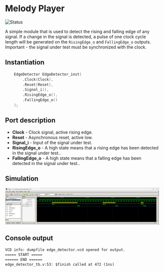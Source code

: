 # Melody Player

![Status](https://img.shields.io/badge/STATUS-READY-green.svg)

A simple module that is used to detect the rising and falling edge of any signal. If a change in the signal is detected, a pulse of one clock cycle length will be generated on the `RisingEdge_o` and `FallingEdge_o` outputs. Important - the signal under test must be synchronized with the clock.

## Instantiation

```verilog
	EdgeDetector EdgeDetector_inst(
		.Clock(Clock),
		.Reset(Reset),
		.Signal_i(),
		.RisingEdge_o(),
		.FallingEdge_o()
	);
```


## Port description

+ **Clock** - Clock signal, active rising edge.
+ **Reset** - Asynchronous reset, active low.
+ **Signal_i** - Input of the signal under test.
+ **RisingEdge_o** - A high state means that a rising edge has been detected in the signal under test..
+ **FallingEdge_o** - A high state means that a falling edge has been detected in the signal under test..

## Simulation

![Simulation](simulation.png "Simulation")

## Console output

    VCD info: dumpfile edge_detector.vcd opened for output.
    ===== START =====
    ====== END ======
    edge_detector_tb.v:53: $finish called at 472 (1ns)
